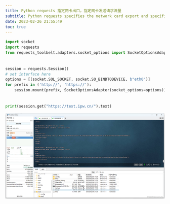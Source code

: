 ```yaml
---
title: Python requests 指定网卡出口，指定网卡发送请求流量
subtitle: Python requests specifies the network card export and specifies the network card to send request traffic.
date: 2023-02-26 21:55:49
toc: true
---
```


```python
import socket
import requests
from requests_toolbelt.adapters.socket_options import SocketOptionsAdapter


session = requests.Session()
# set interface here
options = [(socket.SOL_SOCKET, socket.SO_BINDTODEVICE, b"eth0")]
for prefix in ('http://', 'https://'):
    session.mount(prefix, SocketOptionsAdapter(socket_options=options))


print(session.get("https://test.ipw.cn/").text)

```

![16936361955351693636194706.png](https://raw.githubusercontent.com/james-curtis/blog-img/img/img/16936361955351693636194706.png)